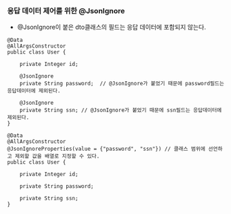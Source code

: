 ### 응답 데이터 제어를 위한 @JsonIgnore

* @JsonIgnore이 붙은 dto클래스의 필드는 응답 데이터에 포함되지 않는다.

```
@Data
@AllArgsConstructor
public class User {

    private Integer id; 

    @JsonIgnore 
    private String password;  // @JsonIgnore가 붙었기 때문에 password필드는 응답데이터에 제외된다. 

    @JsonIgnore
    private String ssn; // @JsonIgnore가 붙었기 때문에 ssn필드는 응답데이터에 제외된다.
}
```
```
@Data
@AllArgsConstructor
@JsonIgnoreProperties(value = {"password", "ssn"}) // 클래스 범위에 선언하고 제외할 값을 배열로 지정할 수 있다.
public class User {

    private Integer id; 

    private String password;  

    private String ssn; 
}
```
